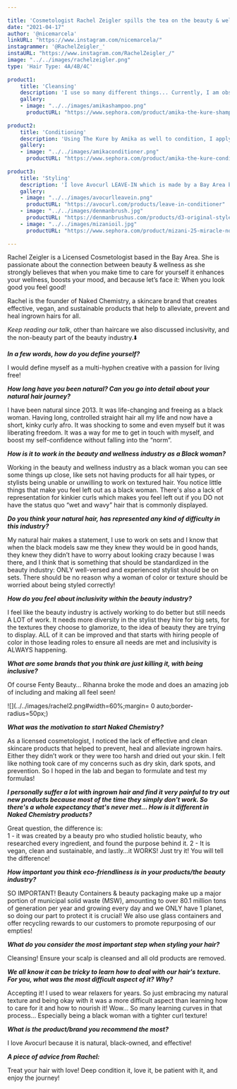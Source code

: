 ```yaml
---
 
title: 'Cosmetologist Rachel Zeigler spills the tea on the beauty & wellness industry as a black woman.'
date: "2021-04-17"
author: '@nicemarcela' 
linkURL: "https://www.instagram.com/nicemarcela/"
instagrammer: '@RachelZeigler_'
instaURL: "https://www.instagram.com/RachelZeigler_/"
image: "../../images/rachelzeigler.png"
type: 'Hair Type: 4A/4B/4C'
 
product1: 
    title: 'Cleansing'
    description: 'I use so many different things... Currently, I am obsessed with The Kure by Amika which helps to improve hair with each wash. I shampoo once a week or every other week, and I apply shampoo to scalp only!'
    gallery:
    - image: "../../images/amikashampoo.png"
      productURL: "https://www.sephora.com/product/amika-the-kure-shampoo-P468626"
 
product2: 
    title: 'Conditioning'
    description: 'Using The Kure by Amika as well to condition, I apply to mids to end and detangle whole head while hair is wet and conditioner is applied.'
    gallery:
    - image: "../../images/amikaconditioner.png"
      productURL: "https://www.sephora.com/product/amika-the-kure-conditioner-P468627"
 
product3: 
    title: 'Styling'
    description: 'I love Avocurl LEAVE-IN which is made by a Bay Area black woman! I apply the leave-in into my soaking wet hair and use a Denman brush to detangle + define curls, then I follow up with Mizani 25 miracle oil to seal in moisture!'
    gallery:
    - image: "../../images/avocurlleavein.png"
      productURL: "https://avocurl.com/products/leave-in-conditioner"
    - image: "../../images/denmanbrush.jpg"
      productURL: "https://denmanbrushus.com/products/d3-original-styler-7-row?variant=31964917334100"
    - image: "../../images/mizanioil.jpg"
      productURL: "https://www.sephora.com/product/mizani-25-miracle-nourishing-oil-P455842"
 
--- 
```


Rachel Zeigler is a Licensed Cosmetologist based in the Bay Area. She is passionate about the connection between beauty & wellness as she strongly believes that when you make time to care for yourself it enhances your wellness, boosts your mood, and because let’s face it: When you look good you feel good!

Rachel is the founder of Naked Chemistry, a skincare brand that creates effective, vegan, and sustainable products that help to alleviate, prevent and heal ingrown hairs for all.

*Keep reading our talk*, other than haircare we also discussed inclusivity, and the non-beauty part of the beauty industry.⬇️    

***In a few words, how do you define yourself?***  

I would define myself as a multi-hyphen creative with a passion for living free!  

***How long have you been natural? Can you go into detail about your natural hair journey?***  

I have been natural since 2013. It was life-changing and freeing as a black woman. Having long, controlled straight hair all my life and now have a short, kinky curly afro. It was shocking to some and even myself but it was liberating freedom. It was a way for me to get in touch with myself, and boost my self-confidence without falling into the “norm”.   
 
***How is it to work in the beauty and wellness industry as a Black woman?***   

Working in the beauty and wellness industry as a black woman you can see some things up close, like sets not having products for all hair types, or stylists being unable or unwilling to work on textured hair. You notice little things that make you feel left out as a black woman. There's also a lack of representation for kinkier curls which makes you feel left out if you DO not have the status quo “wet and wavy” hair that is commonly displayed. 
 
***Do you think your natural hair, has represented any kind of difficulty in this industry?***  

My natural hair makes a statement, I use to work on sets and I know that when the black models saw me they knew they would be in good hands, they knew they didn’t have to worry about looking crazy because I was there, and I think that is something that should be standardized in the beauty industry: ONLY well-versed and experienced stylist should be on sets. There should be no reason why a woman of color or texture should be worried about being styled correctly!  
 
***How do you feel about inclusivity within the beauty industry?***   

I feel like the beauty industry is actively working to do better but still needs A LOT of work. It needs more diversity in the stylist they hire for big sets, for the textures they choose to glamorize, to the idea of beauty they are trying to display. ALL of it can be improved and that starts with hiring people of color in those leading roles to ensure all needs are met and inclusivity is ALWAYS happening.
 
***What are some brands that you think are just killing it, with being inclusive?***   

Of course Fenty Beauty… Rihanna broke the mode and does an amazing job of including and making all feel seen!  

![](../../images/rachel2.png#width=60%;margin= 0 auto;border-radius=50px;)  

***What was the motivation to start Naked Chemistry?***   

As a licensed cosmetologist, I noticed the lack of effective and clean skincare products that helped to prevent, heal and alleviate ingrown hairs. Either they didn’t work or they were too harsh and dried out your skin. I felt like nothing took care of my concerns such as dry skin, dark spots, and prevention. So I hoped in the lab and began to formulate and test my formulas!  
 
***I personally suffer a lot with ingrown hair and find it very painful to try out new products because most of the time they simply don't work. So there's a whole expectancy that's never met... How is it different in Naked Chemistry products?***   

Great question, the difference is:  
1 - it was created by a beauty pro who studied holistic beauty, who researched every ingredient, and found the purpose behind it.
2 - It is vegan, clean and sustainable, and lastly…it WORKS! Just try it! You will tell the difference! 
 
***How important you think eco-friendliness is in your products/the beauty industry?***   

SO IMPORTANT! Beauty Containers & beauty packaging make up a major portion of municipal solid waste (MSW), amounting to over 80.1 million tons of generation per year and growing every day and we ONLY have 1 planet, so doing our part to protect it is crucial! We also use glass containers and offer recycling rewards to our customers to promote repurposing of our empties!  
 
***What do you consider the most important step when styling your hair?***  

Cleansing! Ensure your scalp is cleansed and all old products are removed.   

***We all know it can be tricky to learn how to deal with our hair's texture. For you, what was the most difficult aspect of it? Why?***  

Accepting it! I used to wear relaxers for years. So just embracing my natural texture and being okay with it was a more difficult aspect than learning how to care for it and how to nourish it! Wow... So many learning curves in that process... Especially being a black woman with a tighter curl texture!   

***What is the product/brand you recommend the most?***  

I love Avocurl because it is natural, black-owned, and effective!   
 
***A piece of advice from Rachel:***        
 
Treat your hair with love! Deep condition it, love it, be patient with it, and enjoy the journey! 